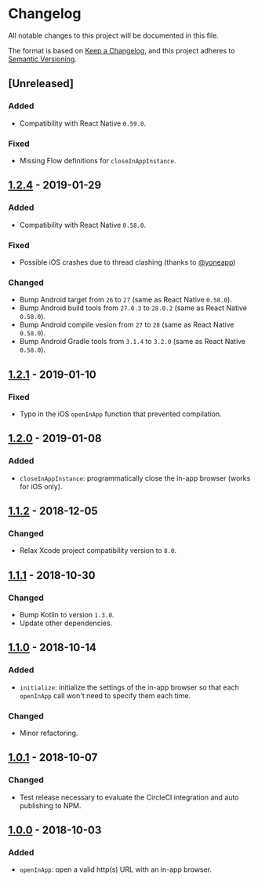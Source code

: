 # Changelog

All notable changes to this project will be documented in this file.

The format is based on [Keep a Changelog](https://keepachangelog.com/en/1.0.0/),
and this project adheres to [Semantic Versioning](https://semver.org/spec/v2.0.0.html).

## [Unreleased]

### Added

- Compatibility with React Native `0.59.0`.

### Fixed

- Missing Flow definitions for `closeInAppInstance`.

## [1.2.4] - 2019-01-29

### Added

- Compatibility with React Native `0.58.0`.

### Fixed

- Possible iOS crashes due to thread clashing (thanks to [@yoneapp](https://github.com/yoneapp))

### Changed

- Bump Android target from `26` to `27` (same as React Native `0.58.0`).
- Bump Android build tools from `27.0.3` to `28.0.2` (same as React Native `0.58.0`).
- Bump Android compile vesion from `27` to `28` (same as React Native `0.58.0`).
- Bump Android Gradle tools from `3.1.4` to `3.2.0` (same as React Native `0.58.0`).

## [1.2.1] - 2019-01-10

### Fixed

- Typo in the iOS `openInApp` function that prevented compilation.

## [1.2.0] - 2019-01-08

### Added

- `closeInAppInstance`: programmatically close the in-app browser (works for iOS only).

## [1.1.2] - 2018-12-05

### Changed

- Relax Xcode project compatibility version to `8.0`.

## [1.1.1] - 2018-10-30

### Changed

- Bump Kotlin to version `1.3.0`.
- Update other dependencies.

## [1.1.0] - 2018-10-14

### Added

- `initialize`: initialize the settings of the in-app browser so that each `openInApp` call won't need to specify them each time.

### Changed

- Minor refactoring.

## [1.0.1] - 2018-10-07

### Changed

- Test release necessary to evaluate the CircleCI integration and auto publishing to NPM.

## [1.0.0] - 2018-10-03

### Added

- `openInApp`: open a valid http(s) URL with an in-app browser.

[1.2.4]: https://github.com/matt-block/react-native-in-app-browser/compare/v1.2.1...v1.2.4
[1.2.1]: https://github.com/matt-block/react-native-in-app-browser/compare/v1.2.0...v1.2.1
[1.2.0]: https://github.com/matt-block/react-native-in-app-browser/compare/v1.1.2...v1.2.0
[1.1.2]: https://github.com/matt-block/react-native-in-app-browser/compare/v1.1.1...v1.1.2
[1.1.1]: https://github.com/matt-block/react-native-in-app-browser/compare/v1.1.0...v1.1.1
[1.1.0]: https://github.com/matt-block/react-native-in-app-browser/compare/v1.0.1...v1.1.0
[1.0.1]: https://github.com/matt-block/react-native-in-app-browser/compare/v1.0.0...v1.0.1
[1.0.0]: https://github.com/matt-block/react-native-in-app-browser/compare/f06ef51f19295b73f8b51a8ba21932bf87fcb4a8...v1.0.0
